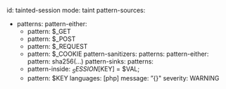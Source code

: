 id: tainted-session
mode: taint
pattern-sources:
- patterns: 
pattern-either:
	- pattern: $_GET
	- pattern: $_POST
	- pattern: $_REQUEST
	- pattern: $_COOKIE
pattern-sanitizers:
patterns: 
pattern-either:
	pattern: sha256(…)
pattern-sinks: 
patterns: 
	- pattern-inside: $_SESSION[$KEY] = $VAL;
	- pattern: $KEY
languages: [php]
message: ”{}"
severity: WARNING
